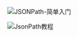 ![JSONPath-简单入门](https://blog.csdn.net/myself8202/article/details/80724968)

![JsonPath教程](https://blog.csdn.net/koflance/article/details/63262484)
